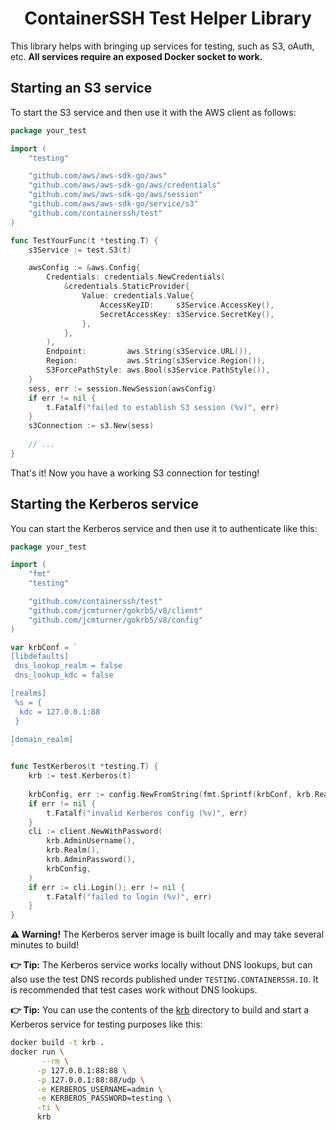 <!--suppress HtmlDeprecatedAttribute -->
<h1 align="center">ContainerSSH Test Helper Library</h1>

This library helps with bringing up services for testing, such as S3, oAuth, etc. **All services require an exposed Docker socket to work.**

## Starting an S3 service

To start the S3 service and then use it with the AWS client as follows:

```go
package your_test

import (
    "testing"

    "github.com/aws/aws-sdk-go/aws"
    "github.com/aws/aws-sdk-go/aws/credentials"
    "github.com/aws/aws-sdk-go/aws/session"
    "github.com/aws/aws-sdk-go/service/s3"
    "github.com/containerssh/test"
)

func TestYourFunc(t *testing.T) {
    s3Service := test.S3(t)

    awsConfig := &aws.Config{
        Credentials: credentials.NewCredentials(
            &credentials.StaticProvider{
                Value: credentials.Value{
                    AccessKeyID:     s3Service.AccessKey(),
                    SecretAccessKey: s3Service.SecretKey(),
                },
            },
        ),
        Endpoint:         aws.String(s3Service.URL()),
        Region:           aws.String(s3Service.Region()),
        S3ForcePathStyle: aws.Bool(s3Service.PathStyle()),
    }
    sess, err := session.NewSession(awsConfig)
    if err != nil {
        t.Fatalf("failed to establish S3 session (%v)", err)
    }
    s3Connection := s3.New(sess)
    
    // ...
}
```

That's it! Now you have a working S3 connection for testing!

## Starting the Kerberos service

You can start the Kerberos service and then use it to authenticate like this:

```go
package your_test

import (
    "fmt"
    "testing"

    "github.com/containerssh/test"
    "github.com/jcmturner/gokrb5/v8/client"
    "github.com/jcmturner/gokrb5/v8/config"
)

var krbConf = `
[libdefaults]
 dns_lookup_realm = false
 dns_lookup_kdc = false

[realms]
 %s = {
  kdc = 127.0.0.1:88
 }

[domain_realm]
`

func TestKerberos(t *testing.T) {
    krb := test.Kerberos(t)
    
    krbConfig, err := config.NewFromString(fmt.Sprintf(krbConf, krb.Realm()))
    if err != nil {
        t.Fatalf("invalid Kerberos config (%v)", err)
    }
    cli := client.NewWithPassword(
        krb.AdminUsername(),
        krb.Realm(),
        krb.AdminPassword(),
        krbConfig,
    )
    if err := cli.Login(); err != nil {
        t.Fatalf("failed to login (%v)", err)
    }
}
```

**⚠️ Warning!** The Kerberos server image is built locally and may take several minutes to build!

**👉 Tip:** The Kerberos service works locally without DNS lookups, but can also use the test DNS records published under `TESTING.CONTAINERSSH.IO`. It is recommended that test cases work without DNS lookups.

**👉 Tip:** You can use the contents of the [krb](krb) directory to build and start a Kerberos service for testing purposes like this:

```bash
docker build -t krb .
docker run \
       --rm \
      -p 127.0.0.1:88:88 \
      -p 127.0.0.1:88:88/udp \
      -e KERBEROS_USERNAME=admin \
      -e KERBEROS_PASSWORD=testing \
      -ti \
      krb
```
